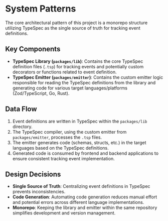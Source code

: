 # System Patterns

The core architectural pattern of this project is a monorepo structure utilizing TypeSpec as the single source of truth for tracking event definitions.

## Key Components

- **TypeSpec Library (`packages/lib`)**: Contains the core TypeSpec definition files (`.tsp`) for tracking events and potentially custom decorators or functions related to event definition.
- **TypeSpec Emitter (`packages/emitter`)**: Contains the custom emitter logic responsible for reading the TypeSpec definitions from the library and generating code for various target languages/platforms (Zod/TypeScript, Go, Rust).

## Data Flow

1. Event definitions are written in TypeSpec within the `packages/lib` directory.
2. The TypeSpec compiler, using the custom emitter from `packages/emitter`, processes the `.tsp` files.
3. The emitter generates code (schemas, structs, etc.) in the target languages based on the TypeSpec definitions.
4. Generated code is consumed by frontend and backend applications to ensure consistent tracking event implementation.

## Design Decisions

- **Single Source of Truth**: Centralizing event definitions in TypeSpec prevents inconsistencies.
- **Code Generation**: Automating code generation reduces manual effort and potential errors across different language implementations.
- **Monorepo**: Keeping the library and emitter within the same repository simplifies development and version management.
